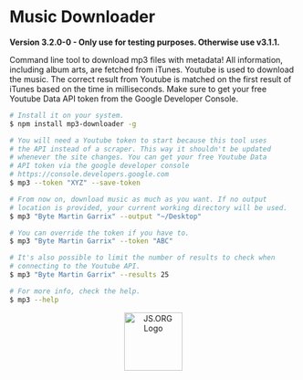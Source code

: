 
<h1>Music Downloader</h1>

**Version 3.2.0-0 - Only use for testing purposes. Otherwise use v3.1.1.**

Command line tool to download mp3 files with metadata! All information, including album arts, are fetched from iTunes. Youtube is used to download the music. The correct result from Youtube is matched on the first result of iTunes based on the time in milliseconds. Make sure to get your free Youtube Data API token from the Google Developer Console.

```sh
# Install it on your system.
$ npm install mp3-downloader -g

# You will need a Youtube token to start because this tool uses
# the API instead of a scraper. This way it shouldn't be updated
# whenever the site changes. You can get your free Youtube Data
# API token via the google developer console
# https://console.developers.google.com
$ mp3 --token "XYZ" --save-token

# From now on, download music as much as you want. If no output
# location is provided, your current working directory will be used.
$ mp3 "Byte Martin Garrix" --output "~/Desktop"

# You can override the token if you have to.
$ mp3 "Byte Martin Garrix" --token "ABC"

# It's also possible to limit the number of results to check when
# connecting to the Youtube API.
$ mp3 "Byte Martin Garrix" --results 25

# For more info, check the help.
$ mp3 --help
```
<p align="center">
  <a href="https://js.org" target="_blank" title="JS.ORG | JavaScript Community">
  <img src="https://logo.js.org/dark_horz.png" width="102" alt="JS.ORG Logo"/></a>
</p>
